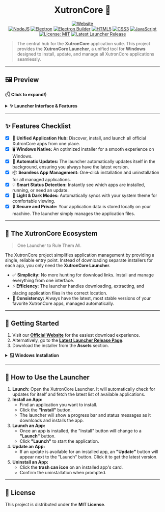 <!-- <-- comment (.md file)(README.md) -->
<div align="center">

# XutronCore 🚀

</div>

<p align="center">
  <!-- Website Badge -->
  <a href="https://iamplayerexe.github.io/xutroncore/"><img src="https://img.shields.io/badge/Visit%20our%20Website-8A2BE2?style=for-the-badge&logo=google-chrome&logoColor=white" alt="Website"></a>
  <br/>
  <!-- Tech Stack Badges -->
  <a href="https://nodejs.org/"><img src="https://img.shields.io/badge/Node.js-43853D?style=for-the-badge&logo=node.js&logoColor=white" alt="NodeJS"></a>
  <a href="https://www.electronjs.org/"><img src="https://img.shields.io/badge/Electron-28.1.0-%2347848F.svg?style=for-the-badge&logo=electron&logoColor=white" alt="Electron"></a>
  <a href="https://www.electron.build/"><img src="https://img.shields.io/badge/Electron%20Builder-24.9.1-%239B59B6.svg?style=for-the-badge&logo=electron&logoColor=white" alt="Electron Builder"></a>
  <a href="https://developer.mozilla.org/en-US/docs/Web/Guide/HTML/HTML5"><img src="https://img.shields.io/badge/HTML5-%23E34F26.svg?style=for-the-badge&logo=html5&logoColor=white" alt="HTML5"></a>
  <a href="https://developer.mozilla.org/en-US/docs/Web/CSS"><img src="https://img.shields.io/badge/CSS3-%231572B6.svg?style=for-the-badge&logo=css3&logoColor=white" alt="CSS3"></a>
  <a href="https://developer.mozilla.org/en-US/docs/Web/JavaScript"><img src="https://img.shields.io/badge/JavaScript-%23F7DF1E.svg?style=for-the-badge&logo=javascript&logoColor=black" alt="JavaScript"></a>
  <!-- License & Release Badges -->
  <a href="https://opensource.org/licenses/MIT"><img src="https://img.shields.io/badge/License-MIT-yellow.svg?style=for-the-badge" alt="License: MIT"></a>
  <a href="https://github.com/iamplayerexe/xutroncore/releases"><img src="https://img.shields.io/github/v/release/iamplayerexe/xutroncore?style=for-the-badge" alt="Latest Launcher Release"></a>
</p>

> The central hub for the **XutronCore** application suite. This project provides the **XutronCore Launcher**, a unified tool for **Windows** designed to install, update, and manage all XutronCore applications seamlessly.

---

## 🖼️ Preview

**(👇 Click to expand!)**

<details>
  <summary><strong>✨ Launcher Interface & Features</strong></summary>
  <br/>
  <p align="center">
    <em>The main launcher interface, showing available and installed applications.</em><br/>
    <!-- TODO: Replace with a screenshot of your launcher's main screen -->
    <img src="URL_TO_YOUR_LAUNCHER_SCREENSHOT_1.png" alt="Main Launcher Interface" width="750">
    <br/><br/>
    <em>Demonstration of the installation process for an application.</em><br/>
    <!-- TODO: Replace with a screenshot or GIF of the installation progress bar -->
    <img src="URL_TO_YOUR_LAUNCHER_SCREENSHOT_2.png" alt="App Installation" width="750">
  </p>
</details>

---

## ✨ Features Checklist

-   [x] 🚀 **Unified Application Hub:** Discover, install, and launch all official XutronCore apps from one place.
-   [x] 🖥️ **Windows Native:** An optimized installer for a smooth experience on Windows.
-   [x] 🔄 **Automatic Updates:** The launcher automatically updates itself in the background, ensuring you always have the latest version.
-   [x] 📦 **Seamless App Management:** One-click installation and uninstallation for all managed applications.
-   [x] 💡 **Smart Status Detection:** Instantly see which apps are installed, running, or need an update.
-   [x] 🎨 **Light & Dark Modes:** Automatically syncs with your system theme for comfortable viewing.
-   [x] 🔒 **Secure and Private:** Your application data is stored locally on your machine. The launcher simply manages the application files.

---

## 🎯 The XutronCore Ecosystem

> One Launcher to Rule Them All.

The XutronCore project simplifies application management by providing a single, reliable entry point. Instead of downloading separate installers for each app, you only need the **XutronCore Launcher**.

*   ✅ **Simplicity:** No more hunting for download links. Install and manage everything from one interface.
*   ⚡ **Efficiency:** The launcher handles downloading, extracting, and placing application files in the correct location.
*   🔧 **Consistency:** Always have the latest, most stable versions of your favorite XutronCore apps, managed automatically.

---

## 🚀 Getting Started

1.  Visit our **[Official Website](https://iamplayerexe.github.io/xutroncore/)** for the easiest download experience.
2.  Alternatively, go to the **[Latest Launcher Release Page](https://github.com/iamplayerexe/xutroncore/releases/latest)**.
3.  Download the installer from the **Assets** section.

<details>
  <summary><strong>🪟 Windows Installation</strong></summary>
  <br/>
  <ol>
    <li>Download the file ending in <code>Setup.exe</code> (e.g., <code>XutronCore Launcher Setup 1.0.3.exe</code>).</li>
    <li>Run the installer. You may be prompted to choose an installation directory.</li>
    <li>⚠️ <strong>Windows SmartScreen:</strong> If a warning appears, click "More info" → "Run anyway". This is standard for applications not signed with an expensive code-signing certificate.</li>
    <li>Launch **XutronCore Launcher** from your Start Menu or Desktop!</li>
  </ol>
</details>

---

## 📖 How to Use the Launcher

1.  **Launch:** Open the XutronCore Launcher. It will automatically check for updates for itself and fetch the latest list of available applications.
2.  **Install an App:**
    *   Find an application you want to install.
    *   Click the **"Install"** button.
    *   The launcher will show a progress bar and status messages as it downloads and installs the app.
3.  **Launch an App:**
    *   Once an app is installed, the "Install" button will change to a **"Launch"** button.
    *   Click **"Launch"** to start the application.
4.  **Update an App:**
    *   If an update is available for an installed app, an **"Update"** button will appear next to the "Launch" button. Click it to get the latest version.
5.  **Uninstall an App:**
    *   Click the **trash can icon** on an installed app's card.
    *   Confirm the uninstallation when prompted.

---

## 📜 License

This project is distributed under the **MIT License**.
<!-- <-- end comment (.md file)(README.md) -->